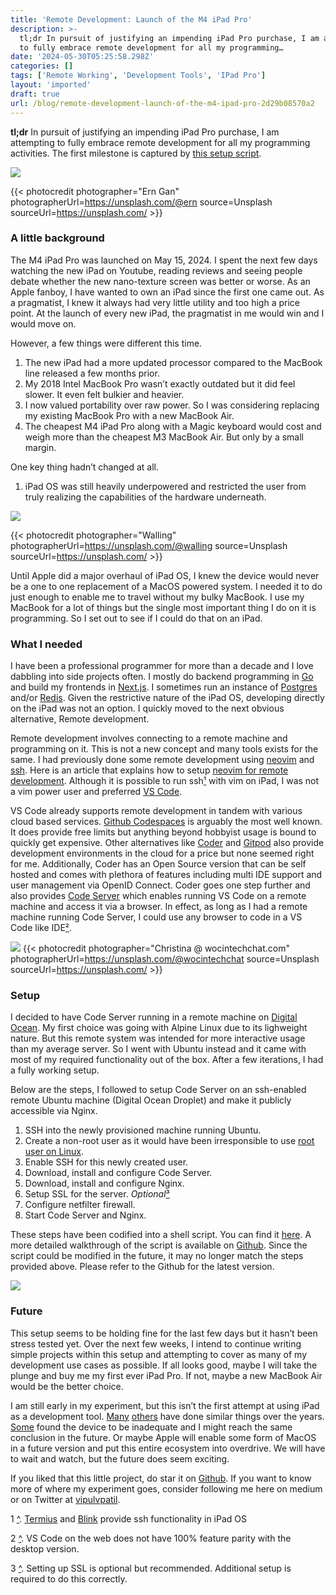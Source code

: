 ```yaml
---
title: 'Remote Development: Launch of the M4 iPad Pro'
description: >-
  tl;dr In pursuit of justifying an impending iPad Pro purchase, I am attempting
  to fully embrace remote development for all my programming…
date: '2024-05-30T05:25:58.298Z'
categories: []
tags: ['Remote Working', 'Development Tools', 'IPad Pro']
layout: 'imported'
draft: true
url: /blog/remote-development-launch-of-the-m4-ipad-pro-2d29b08570a2
---
```


**tl;dr** In pursuit of justifying an impending iPad Pro purchase, I am attempting to fully embrace remote development for all my programming activities. The first milestone is captured by [this setup script](https://github.com/vipulvpatil/code-server-setup).

![](0__FxYgGw__IerFfmbsG.jpg)

{{< photocredit photographer="Ern Gan" photographerUrl=https://unsplash.com/@ern source=Unsplash sourceUrl=https://unsplash.com/ >}}

### A little background

The M4 iPad Pro was launched on May 15, 2024. I spent the next few days watching the new iPad on Youtube, reading reviews and seeing people debate whether the new nano-texture screen was better or worse. As an Apple fanboy, I have wanted to own an iPad since the first one came out. As a pragmatist, I knew it always had very little utility and too high a price point. At the launch of every new iPad, the pragmatist in me would win and I would move on.

However, a few things were different this time.

1.  The new iPad had a more updated processor compared to the MacBook line released a few months prior.
2.  My 2018 Intel MacBook Pro wasn’t exactly outdated but it did feel slower. It even felt bulkier and heavier.
3.  I now valued portability over raw power. So I was considering replacing my existing MacBook Pro with a new MacBook Air.
4.  The cheapest M4 iPad Pro along with a Magic keyboard would cost and weigh more than the cheapest M3 MacBook Air. But only by a small margin.

One key thing hadn’t changed at all.

1.  iPad OS was still heavily underpowered and restricted the user from truly realizing the capabilities of the hardware underneath.

![](0__aONJwBrxhxipEm2p.jpg)

{{< photocredit photographer="Walling" photographerUrl=https://unsplash.com/@walling source=Unsplash sourceUrl=https://unsplash.com/ >}}

Until Apple did a major overhaul of iPad OS, I knew the device would never be a one to one replacement of a MacOS powered system. I needed it to do just enough to enable me to travel without my bulky MacBook. I use my MacBook for a lot of things but the single most important thing I do on it is programming. So I set out to see if I could do that on an iPad.

### What I needed

I have been a professional programmer for more than a decade and I love dabbling into side projects often. I mostly do backend programming in [Go](https://go.dev) and build my frontends in [Next.js](https://nextjs.org). I sometimes run an instance of [Postgres](https://www.postgresql.org) and/or [Redis](https://redis.io). Given the restrictive nature of the iPad OS, developing directly on the iPad was not an option. I quickly moved to the next obvious alternative, Remote development.

Remote development involves connecting to a remote machine and programming on it. This is not a new concept and many tools exists for the same. I had previously done some remote development using [neovim](https://neovim.io) and [ssh](https://www.cloudflare.com/learning/access-management/what-is-ssh/#). Here is an article that explains how to setup [neovim for remote development](https://alpha2phi.medium.com/modern-neovim-lsp-and-remote-development-9b1250ee6aee). Although it is possible to run ssh[¹](#4f3e) with vim on iPad, I was not a vim power user and preferred [VS Code](https://code.visualstudio.com/).

VS Code already supports remote development in tandem with various cloud based services. [Github Codespaces](https://github.com/features/codespaces) is arguably the most well known. It does provide free limits but anything beyond hobbyist usage is bound to quickly get expensive. Other alternatives like [Coder](https://coder.com) and [Gitpod](https://www.gitpod.io) also provide development environments in the cloud for a price but none seemed right for me. Additionally, Coder has an Open Source version that can be self hosted and comes with plethora of features including multi IDE support and user management via OpenID Connect. Coder goes one step further and also provides [Code Server](https://github.com/coder/code-server) which enables running VS Code on a remote machine and access it via a browser. In effect, as long as I had a remote machine running Code Server, I could use any browser to code in a VS Code like IDE[²](#7361).

![](0__pkPkUc7__FaFqgZ8e.jpg)
{{< photocredit photographer="Christina @ wocintechchat.com" photographerUrl=https://unsplash.com/@wocintechchat source=Unsplash sourceUrl=https://unsplash.com/ >}}

### Setup

I decided to have Code Server running in a remote machine on [Digital Ocean](https://www.digitalocean.com). My first choice was going with Alpine Linux due to its lighweight nature. But this remote system was intended for more interactive usage than my average server. So I went with Ubuntu instead and it came with most of my required functionality out of the box. After a few iterations, I had a fully working setup.

Below are the steps, I followed to setup Code Server on an ssh-enabled remote Ubuntu machine (Digital Ocean Droplet) and make it publicly accessible via Nginx.

1.  SSH into the newly provisioned machine running Ubuntu.
2.  Create a non-root user as it would have been irresponsible to use [root user on Linux](https://askubuntu.com/questions/16178/why-is-it-bad-to-log-in-as-root).
3.  Enable SSH for this newly created user.
4.  Download, install and configure Code Server.
5.  Download, install and configure Nginx.
6.  Setup SSL for the server. _Optional_[³](#f1d7)
7.  Configure netfilter firewall.
8.  Start Code Server and Nginx.

These steps have been codified into a shell script. You can find it [here](https://github.com/vipulvpatil/code-server-setup/releases/download/v1.0.1/code-server-setup-1.0.1.tar.gz). A more detailed walkthrough of the script is available on [Github](https://github.com/vipulvpatil/code-server-setup). Since the script could be modified in the future, it may no longer match the steps provided above. Please refer to the Github for the latest version.

![](1__yn2xtyNGhehuVncfSBDGlg.png)

### Future

This setup seems to be holding fine for the last few days but it hasn’t been stress tested yet. Over the next few weeks, I intend to continue writing simple projects within this setup and attempting to cover as many of my development use cases as possible. If all looks good, maybe I will take the plunge and buy me my first ever iPad Pro. If not, maybe a new MacBook Air would be the better choice.

I am still early in my experiment, but this isn’t the first attempt at using iPad as a development tool. [Many](https://lgallardo.com/2022/01/25/ipad-pro-as-a-portable-workstation/) [others](https://arslan.io/2019/01/07/using-the-ipad-pro-as-my-development-machine/) have done similar things over the years. [Some](https://technicallychallenged.substack.com/p/buying-an-ipad-pro-for-coding-was) found the device to be inadequate and I might reach the same conclusion in the future. Or maybe Apple will enable some form of MacOS in a future version and put this entire ecosystem into overdrive. We will have to wait and watch, but the future does seem exciting.

If you liked that this little project, do star it on [Github](https://github.com/vipulvpatil/code-server-setup). If you want to know more of where my experiment goes, consider following me here on medium or on Twitter at [vipulvpatil](https://twitter.com/vipulvpatil).

1 [^](#be5b). [Termius](https://termius.com) and [Blink](https://blink.sh) provide ssh functionality in iPad OS

2 [^](#4ef7). VS Code on the web does not have 100% feature parity with the desktop version.

3 [^](#2734). Setting up SSL is optional but recommended. Additional setup is required to do this correctly.
